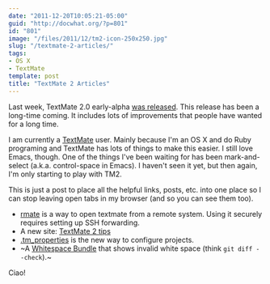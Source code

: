 ```yaml
---
date: "2011-12-20T10:05:21-05:00"
guid: "http://docwhat.org/?p=801"
id: "801"
image: "/files/2011/12/tm2-icon-250x250.jpg"
slug: "/textmate-2-articles/"
tags:
- OS X
- TextMate
template: post
title: "TextMate 2 Articles"
---
```


Last week, TextMate 2.0 early-alpha
[was released](http://blog.macromates.com/2011/textmate-2-0-alpha/). This
release has been a long-time coming. It includes lots of improvements that
people have wanted for a long time.

I am currently a [TextMate](http://macromates.com/) user. Mainly because I'm an
OS X and do Ruby programing and TextMate has lots of things to make this easier.
I still love Emacs, though. One of the things I've been waiting for has been
mark-and-select (a.k.a. control-space in Emacs). I haven't seen it yet, but then
again, I'm only starting to play with TM2.

This is just a post to place all the helpful links, posts, etc. into one place
so I can stop leaving open tabs in my browser (and so you can see them too).

- [rmate](http://erniemiller.org/2011/12/12/textmate-2-rmate-awesome/) is a way
  to open textmate from a remote system. Using it securely requires setting up
  SSH forwarding.
- A new site: [TextMate 2 tips](http://tm2tips.tumblr.com/)
- [.tm_properties](http://blog.macromates.com/2011/git-style-configuration/) is
  the new way to configure projects.
- ~A [Whitespace Bundle](.) that shows invalid white space (think
  `git diff --check`).~

Ciao!
